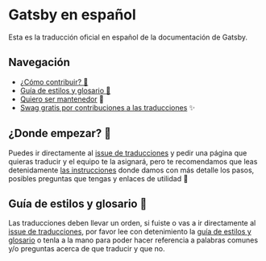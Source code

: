 # Gatsby en español

Esta es la traducción oficial en español de la documentación de Gatsby.

## Navegación

- [¿Cómo contribuir? 🤔](https://github.com/gatsbyjs/gatsby-es/blob/master/CONTRIBUTING.MD)
- [Guía de estilos y glosario 💅](https://github.com/gatsbyjs/gatsby-es/blob/master/TRANSLATION.md)
- [Quiero ser mantenedor](https://github.com/gatsbyjs/gatsby-es/blob/master/MAINTAINERS.MD) 🧙‍
- [Swag gratis por contribuciones a las traducciones](https://www.gatsbyjs.org/contributing/contributor-swag/) ✨

## ¿Donde empezar? 🤔

Puedes ir directamente al [issue de traducciones](https://github.com/gatsbyjs/gatsby-es/issues/97) y pedir una página que quieras traducir y el equipo te la asignará, pero te recomendamos que leas detenidamente [las instrucciones](https://github.com/gatsbyjs/gatsby-es/blob/master/CONTRIBUTING.MD) donde damos con más detalle los pasos, posibles preguntas que tengas y enlaces de utilidad 💅

## Guía de estilos y glosario 💅

Las traducciones deben llevar un orden, si fuiste o vas a ir directamente al [issue de traducciones](https://github.com/gatsbyjs/gatsby-es/issues/97), por favor lee con detenimiento la [guía de estilos y glosario](https://github.com/gatsbyjs/gatsby-es/blob/master/TRANSLATION.md) o tenla a la mano para poder hacer referencia a palabras comunes y/o preguntas acerca de que traducir y que no.
